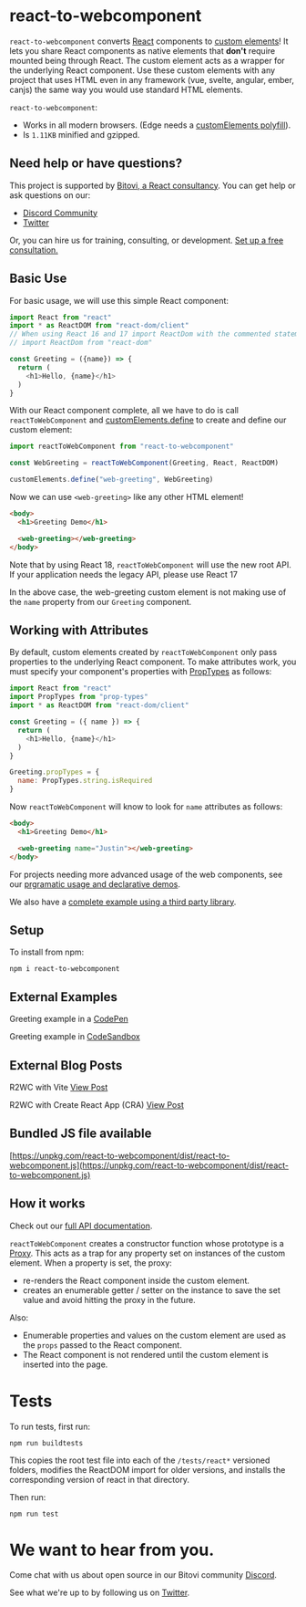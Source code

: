 # react-to-webcomponent

`react-to-webcomponent` converts [React](https://reactjs.org/) components to [custom elements](https://developer.mozilla.org/en-US/docs/Web/Web_Components/Using_custom_elements)! It lets you share React components as native elements that __don't__ require mounted being through React. The custom element acts as a wrapper for the underlying React component. Use these custom elements with any project that uses HTML even in any framework (vue, svelte, angular, ember, canjs) the same way you would use standard HTML elements.

`react-to-webcomponent`:

- Works in all modern browsers. (Edge needs a [customElements polyfill](https://github.com/webcomponents/polyfills/tree/master/packages/custom-elements)).
- Is `1.11KB` minified and gzipped.

## Need help or have questions?

This project is supported by [Bitovi, a React consultancy](https://www.bitovi.com/frontend-javascript-consulting/react-consulting). You can get help or ask questions on our:

- [Discord Community](https://discord.gg/J7ejFsZnJ4)
- [Twitter](https://twitter.com/bitovi)

Or, you can hire us for training, consulting, or development. [Set up a free consultation.](https://www.bitovi.com/frontend-javascript-consulting/react-consulting)

## Basic Use

For basic usage, we will use this simple React component:

```js
import React from "react"
import * as ReactDOM from "react-dom/client"
// When using React 16 and 17 import ReactDom with the commented statement below instead:
// import ReactDom from "react-dom"

const Greeting = ({name}) => {
  return (
    <h1>Hello, {name}</h1>
  )
}
```

With our React component complete, all we have to do is call `reactToWebComponent` and [customElements.define](https://developer.mozilla.org/en-US/docs/Web/API/CustomElementRegistry/define) to create and define our custom element:

```js
import reactToWebComponent from "react-to-webcomponent"

const WebGreeting = reactToWebComponent(Greeting, React, ReactDOM)

customElements.define("web-greeting", WebGreeting)
```

Now we can use `<web-greeting>` like any other HTML element!

```html
<body>
  <h1>Greeting Demo</h1>

  <web-greeting></web-greeting>
</body>
```

Note that by using React 18, `reactToWebComponent` will use the new root API. If your application needs the legacy API, please use React 17


In the above case, the web-greeting custom element is not making use of the `name` property from our `Greeting` component.

## Working with Attributes

By default, custom elements created by `reactToWebComponent` only
pass properties to the underlying React component. To make attributes
work, you must specify your component's properties with
[PropTypes](https://reactjs.org/docs/typechecking-with-proptypes.html) as follows:

```js
import React from "react"
import PropTypes from "prop-types"
import * as ReactDOM from "react-dom/client"

const Greeting = ({ name }) => {
  return (
    <h1>Hello, {name}</h1>
  )
}

Greeting.propTypes = {
  name: PropTypes.string.isRequired
}
```

Now `reactToWebComponent` will know to look for `name` attributes
as follows:

```html
<body>
  <h1>Greeting Demo</h1>

  <web-greeting name="Justin"></web-greeting>
</body>
```

For projects needing more advanced usage of the web components, see our [prgramatic usage and declarative demos](docs/programatic-usage.md).

We also have a [complete example using a third party library](docs/complete-example.md).

## Setup

To install from npm:

```
npm i react-to-webcomponent
```

## External Examples

Greeting example in a [CodePen](https://codepen.io/bavinedwards/pen/jOveaGm)

Greeting example in [CodeSandbox](https://codesandbox.io/s/sample-greeting-app-m6fc6l)

## External Blog Posts

R2WC with Vite [View Post](https://www.bitovi.com/blog/react-everywhere-with-vite-and-react-to-webcomponent)

R2WC with Create React App (CRA) [View Post](https://www.bitovi.com/blog/how-to-create-a-web-component-with-create-react-app)

## Bundled JS file available

[https://unpkg.com/react-to-webcomponent/dist/react-to-webcomponent.js](https://unpkg.com/react-to-webcomponent/dist/react-to-webcomponent.js)

## How it works

Check out our [full API documentation](docs/api.md).

`reactToWebComponent` creates a constructor function whose prototype is a [Proxy](https://developer.mozilla.org/en-US/docs/Web/JavaScript/Reference/Global_Objects/Proxy). This acts as a trap for any property set on instances of the custom element. When a property is set, the proxy:

- re-renders the React component inside the custom element.
- creates an enumerable getter / setter on the instance
  to save the set value and avoid hitting the proxy in the future.

Also:

- Enumerable properties and values on the custom element are used as the `props` passed to the React component.
- The React component is not rendered until the custom element is inserted into the page.

# Tests

To run tests, first run:

```
npm run buildtests
```

This copies the root test file into each of the `/tests/react*` versioned folders, modifies the ReactDOM import for older versions, and installs the corresponding version of react in that directory.

Then run:

```
npm run test
```

# We want to hear from you.

Come chat with us about open source in our Bitovi community [Discord](https://discord.gg/J7ejFsZnJ4).

See what we're up to by following us on [Twitter](https://twitter.com/bitovi).
